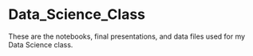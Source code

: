 # Data_Science_Class
These are the notebooks, final presentations, and data files used for my Data Science class. 
